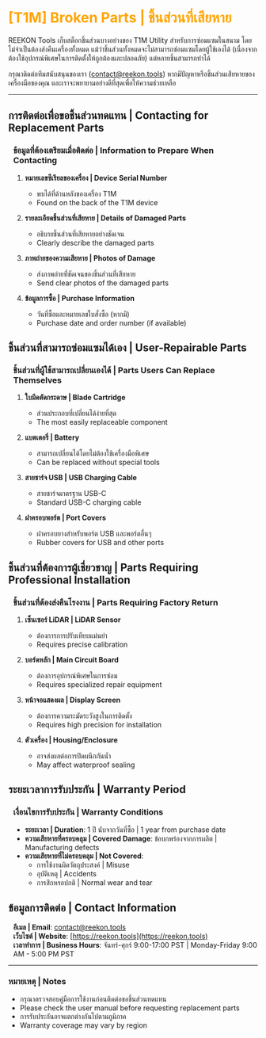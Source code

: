 # <span style="color: orange">[T1M] Broken Parts | ชิ้นส่วนที่เสียหาย</span>

REEKON Tools เก็บสต็อกชิ้นส่วนบางอย่างของ T1M Utility สำหรับการซ่อมแซมในสนาม โดยไม่จำเป็นต้องส่งคืนเครื่องทั้งหมด แม้ว่าชิ้นส่วนทั้งหมดจะไม่สามารถซ่อมแซมโดยผู้ใช้เองได้ (เนื่องจากต้องใช้อุปกรณ์พิเศษในการติดตั้งให้ถูกต้องและปลอดภัย) แต่หลายชิ้นสามารถทำได้

กรุณาติดต่อทีมสนับสนุนของเรา (contact@reekon.tools) หากมีปัญหาหรือชิ้นส่วนเสียหายของเครื่องมือของคุณ และเราจะพยายามอย่างดีที่สุดเพื่อให้ความช่วยเหลือ

---

## การติดต่อเพื่อขอชิ้นส่วนทดแทน | Contacting for Replacement Parts

<div style="margin-left: 10px;">

### ข้อมูลที่ต้องเตรียมเมื่อติดต่อ | Information to Prepare When Contacting

1. **หมายเลขซีเรียลของเครื่อง | Device Serial Number**

   - พบได้ที่ด้านหลังของเครื่อง T1M
   - Found on the back of the T1M device

2. **รายละเอียดชิ้นส่วนที่เสียหาย | Details of Damaged Parts**

   - อธิบายชิ้นส่วนที่เสียหายอย่างชัดเจน
   - Clearly describe the damaged parts

3. **ภาพถ่ายของความเสียหาย | Photos of Damage**

   - ส่งภาพถ่ายที่ชัดเจนของชิ้นส่วนที่เสียหาย
   - Send clear photos of the damaged parts

4. **ข้อมูลการซื้อ | Purchase Information**
   - วันที่ซื้อและหมายเลขใบสั่งซื้อ (หากมี)
   - Purchase date and order number (if available)

</div>

## ชิ้นส่วนที่สามารถซ่อมแซมได้เอง | User-Repairable Parts

<div style="margin-left: 10px;">

### ชิ้นส่วนที่ผู้ใช้สามารถเปลี่ยนเองได้ | Parts Users Can Replace Themselves

1. **ใบมีดตัดกระดาษ | Blade Cartridge**

   - ส่วนประกอบที่เปลี่ยนได้ง่ายที่สุด
   - The most easily replaceable component

2. **แบตเตอรี่ | Battery**

   - สามารถเปลี่ยนได้โดยไม่ต้องใช้เครื่องมือพิเศษ
   - Can be replaced without special tools

3. **สายชาร์จ USB | USB Charging Cable**

   - สายชาร์จมาตรฐาน USB-C
   - Standard USB-C charging cable

4. **ฝาครอบพอร์ต | Port Covers**
   - ฝาครอบยางสำหรับพอร์ต USB และพอร์ตอื่นๆ
   - Rubber covers for USB and other ports

</div>

## ชิ้นส่วนที่ต้องการผู้เชี่ยวชาญ | Parts Requiring Professional Installation

<div style="margin-left: 10px;">

### ชิ้นส่วนที่ต้องส่งคืนโรงงาน | Parts Requiring Factory Return

1. **เซ็นเซอร์ LiDAR | LiDAR Sensor**

   - ต้องการการปรับเทียบแม่นยำ
   - Requires precise calibration

2. **บอร์ดหลัก | Main Circuit Board**

   - ต้องการอุปกรณ์พิเศษในการซ่อม
   - Requires specialized repair equipment

3. **หน้าจอแสดงผล | Display Screen**

   - ต้องการความระมัดระวังสูงในการติดตั้ง
   - Requires high precision for installation

4. **ตัวเครื่อง | Housing/Enclosure**
   - อาจส่งผลต่อการปิดผนึกกันน้ำ
   - May affect waterproof sealing

</div>

## ระยะเวลาการรับประกัน | Warranty Period

<div style="margin-left: 10px;">

### เงื่อนไขการรับประกัน | Warranty Conditions

- **ระยะเวลา | Duration**: 1 ปี นับจากวันที่ซื้อ | 1 year from purchase date
- **ความเสียหายที่ครอบคลุม | Covered Damage**: ข้อบกพร่องจากการผลิต | Manufacturing defects
- **ความเสียหายที่ไม่ครอบคลุม | Not Covered**:
  - การใช้งานผิดวัตถุประสงค์ | Misuse
  - อุบัติเหตุ | Accidents
  - การสึกหรอปกติ | Normal wear and tear

</div>

## ข้อมูลการติดต่อ | Contact Information

<div style="margin-left: 10px;">

**อีเมล | Email**: contact@reekon.tools  
**เว็บไซต์ | Website**: [https://reekon.tools](https://reekon.tools)  
**เวลาทำการ | Business Hours**: จันทร์-ศุกร์ 9:00-17:00 PST | Monday-Friday 9:00 AM - 5:00 PM PST

</div>

---

### หมายเหตุ | Notes

- กรุณาตรวจสอบคู่มือการใช้งานก่อนติดต่อขอชิ้นส่วนทดแทน
- Please check the user manual before requesting replacement parts
- การรับประกันอาจแตกต่างกันไปตามภูมิภาค
- Warranty coverage may vary by region
